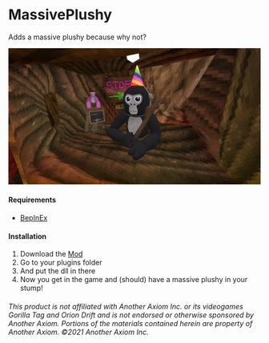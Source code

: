 # MassivePlushy
Adds a massive plushy because why not?

![image](https://raw.githubusercontent.com/defaultuser0-nerd/MassivePlushy/refs/heads/main/Screenshot%202024-12-13%20210212.png)

#### **Requirements**
 - [BepInEx](<https://github.com/BepInEx/BepInEx/releases/latest>)


#### **Installation**
1. Download the [Mod](https://github.com/defaultuser0-nerd/MassivePlushy/releases/latest)
2. Go to your plugins folder
3. And put the dll in there
4. Now you get in the game and (should) have a massive plushy in your stump!


###### This product is not affiliated with Another Axiom Inc. or its videogames Gorilla Tag and Orion Drift and is not endorsed or otherwise sponsored by Another Axiom. Portions of the materials contained herein are property of Another Axiom. ©2021 Another Axiom Inc.

